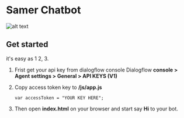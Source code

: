 # Samer Chatbot

![alt text](https://i.postimg.cc/CMn3qhyg/Screen-Shot-2019-04-23-at-1-54-11-PM.png)


## Get started
it's easy as 1 2, 3.
1. Frist get your api key from dialogflow console Dialogflow **console > Agent settings > General > API KEYS (V1)**
2. Copy access token key to **/js/app.js**

   `var accessToken = "YOUR KEY HERE";`

3. Then open **index.html** on your browser and start say **Hi** to your bot.

